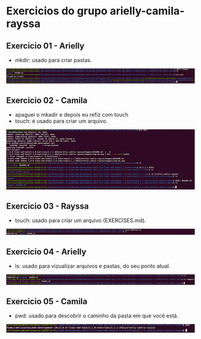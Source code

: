 # Exercicios do grupo arielly-camila-rayssa

## Exercicio 01 - Arielly
* mkdir: usado para criar pastas.
<img src="imagens/img-01.png" alt="print do exercicio 01">


## Exercicio 02 - Camila
* apaguei o mkadir e depois eu refiz com touch 
* touch: é usado para criar um arquivo.
<img src="imagens/img-02.png" alt="print do exercicio 02">


## Exercicio 03 - Rayssa
* touch: usado para criar um arquivo (EXERCISES.md).
<img src="imagens/img-03.png" alt="print do exercicio 03">


## Exercicio 04 - Arielly
* ls: usado para vizualizar arquivos e pastas, do seu ponto atual.
<img src="imagens/img-04.png" alt="print do exercicio 04">


## Exercicio 05 - Camila
* pwd: usado para descobrir o caminho da pasta em que você está.
<img src="imagens/img-05.png" alt="print do exercicio 05">

<!--
## Exercicio 06 - Rayssa
* 
<img src="imagens/img-06.png" alt="print do exercicio 06">


## Exercicio 07 - Arielly
* 
<img src="imagens/img-07.png" alt="print do exercicio 07">


## Exercicio 08 - Camila
* 
<img src="imagens/img-08.png" alt="print do exercicio 08">


## Exercicio 09 - Rayssa
* 
<img src="imagens/img-09.png" alt="print do exercicio 09">


## Exercicio 10 - Arielly
* 
<img src="imagens/img-10.png" alt="print do exercicio 10">


## Exercicio 11 - Camila
* 
<img src="imagens/img-11.png" alt="print do exercicio 11">


## Exercicio 12 - Rayssa

<img src="imagens/img-12.png" alt="print do exercicio 12">


## Exercicio 13 - Arielly

<img src="imagens/img-13.png" alt="print do exercicio 13">


## Exercicio 14 - Camila

<img src="imagens/img-14.png" alt="print do exercicio 14">
-->